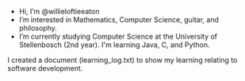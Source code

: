 - Hi, I’m @willieloftieeaton
- I’m interested in Mathematics, Computer Science, guitar, and philosophy.
- I’m currently studying Computer Science at the University of Stellenbosch (2nd year). I'm learning Java, C, and Python.

I created a document (learning_log.txt) to show my learning relating to software development.
